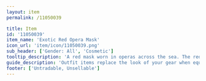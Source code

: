 ```yaml
---
layout: item
permalink: /11050039

title: Item
id: '11050039'
item_name: 'Exotic Red Opera Mask'
icon_url: 'item/icon/11050039.png'
sub_header: ['Gender: All', 'Cosmetic']
tooltip_description: 'A red mask worn in operas across the sea. The red hue fills you with a sense of intensity.'
guide_description: 'Outfit items replace the look of your gear when equipped.'
footer: ['Untradable, Unsellable']
---
```

